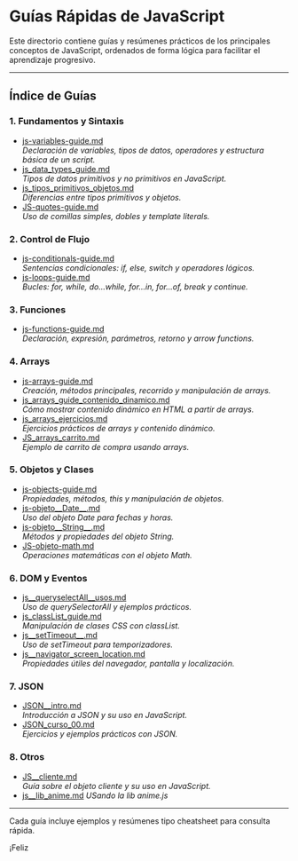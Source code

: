 # Guías Rápidas de JavaScript

Este directorio contiene guías y resúmenes prácticos de los principales conceptos de JavaScript, ordenados de forma lógica para facilitar el aprendizaje progresivo.

---

## Índice de Guías

### 1. Fundamentos y Sintaxis

- [js-variables-guide.md](js-variables-guide.md)  
  *Declaración de variables, tipos de datos, operadores y estructura básica de un script.*
- [js_data_types_guide.md](js_data_types_guide.md)  
  *Tipos de datos primitivos y no primitivos en JavaScript.*
- [js_tipos_primitivos_objetos.md](js_tipos_primitivos_objetos.md)  
  *Diferencias entre tipos primitivos y objetos.*
- [JS-quotes-guide.md](JS-quotes-guide.md)  
  *Uso de comillas simples, dobles y template literals.*

### 2. Control de Flujo

- [js-conditionals-guide.md](js-conditionals-guide.md)  
  *Sentencias condicionales: if, else, switch y operadores lógicos.*
- [js-loops-guide.md](js-loops-guide.md)  
  *Bucles: for, while, do...while, for...in, for...of, break y continue.*

### 3. Funciones

- [js-functions-guide.md](js-functions-guide.md)  
  *Declaración, expresión, parámetros, retorno y arrow functions.*

### 4. Arrays

- [js-arrays-guide.md](js-arrays-guide.md)  
  *Creación, métodos principales, recorrido y manipulación de arrays.*
- [js_arrays_guide_contenido_dinamico.md](js_arrays_guide_contenido_dinamico.md)  
  *Cómo mostrar contenido dinámico en HTML a partir de arrays.*
- [js_arrays_ejercicios.md](js_arrays_ejercicios.md)  
  *Ejercicios prácticos de arrays y contenido dinámico.*
- [JS_arrays_carrito.md](JS_arrays_carrito.md)  
  *Ejemplo de carrito de compra usando arrays.*

### 5. Objetos y Clases

- [js-objects-guide.md](js-objects-guide.md)  
  *Propiedades, métodos, this y manipulación de objetos.*
- [js-objeto__Date__.md](js-objeto__Date__.md)  
  *Uso del objeto Date para fechas y horas.*
- [js-objeto__String__.md](js-objeto__String__.md)  
  *Métodos y propiedades del objeto String.*
- [JS-objeto-math.md](JS-objeto-math.md)  
  *Operaciones matemáticas con el objeto Math.*

### 6. DOM y Eventos

- [js__queryselectAll__usos.md](js__queryselectAll__usos.md)  
  *Uso de querySelectorAll y ejemplos prácticos.*
- [js_classList_guide.md](js_classList_guide.md)  
  *Manipulación de clases CSS con classList.*
- [js__setTimeout__.md](js__setTimeout__.md)  
  *Uso de setTimeout para temporizadores.*
- [js__navigator_screen_location.md](js__navigator_screen_location.md)  
  *Propiedades útiles del navegador, pantalla y localización.*

### 7. JSON

- [JSON__intro.md](JSON__intro.md)  
  *Introducción a JSON y su uso en JavaScript.*
- [JSON_curso_00.md](JSON_curso_00.md)  
  *Ejercicios y ejemplos prácticos con JSON.*

### 8. Otros

- [JS__cliente.md](JS__cliente.md)  
  *Guía sobre el objeto cliente y su uso en JavaScript.*
- [js__lib_anime.md](js__lib_anime.md)
  *USando la lib anime.js*

---

Cada guía incluye ejemplos y resúmenes tipo cheatsheet para consulta rápida.

¡Feliz